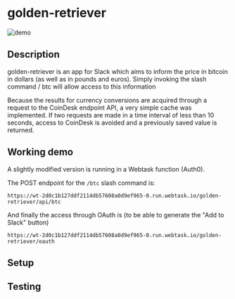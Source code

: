# golden-retriever

![demo](https://i.imgur.com/BJaKKyc.jpg)

## Description

golden-retriever is an app for Slack which aims to inform the price in bitcoin 
in dollars (as well as in pounds and euros).
Simply invoking the slash command / btc will allow access to this information

Because the results for currency conversions are acquired through a request to 
the CoinDesk endpoint API, a very simple cache was implemented.
If two requests are made in a time interval of less than 10 seconds, access to CoinDesk 
is avoided and a previously saved value is returned.

## Working demo

A slightly modified version is running in a Webtask function (Auth0).

The POST endpoint for the `/btc` slash command is:
```
https://wt-2d0c1b127ddf2114db57608a0d9ef965-0.run.webtask.io/golden-retriever/api/btc
```

And finally the access through OAuth is (to be able to generate the "Add to Slack" button)
```
https://wt-2d0c1b127ddf2114db57608a0d9ef965-0.run.webtask.io/golden-retriever/oauth
```

## Setup

## Testing
